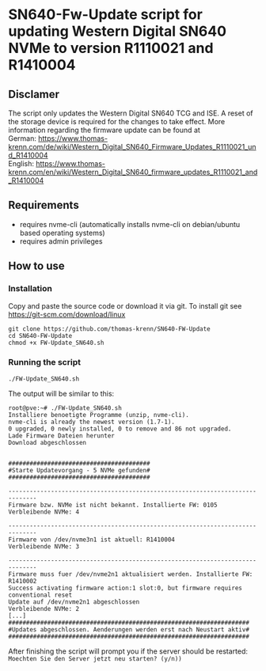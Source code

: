 # SN640-Fw-Update script for updating Western Digital SN640 NVMe to version R1110021 and R1410004

## Disclamer
The script only updates the Western Digital SN640 TCG and ISE. A reset of the storage device is required for the changes to take effect. 
More information regarding the firmware update can be found at  
German: https://www.thomas-krenn.com/de/wiki/Western_Digital_SN640_Firmware_Updates_R1110021_und_R1410004  
English: https://www.thomas-krenn.com/en/wiki/Western_Digital_SN640_firmware_updates_R1110021_and_R1410004

## Requirements 
- requires nvme-cli (automatically installs nvme-cli on debian/ubuntu based operating systems)
- requires admin privileges


## How to use
### Installation
Copy and paste the source code or download it via git. To install git see https://git-scm.com/download/linux

```
git clone https://github.com/thomas-krenn/SN640-FW-Update
cd SN640-FW-Update
chmod +x FW-Update_SN640.sh
```

### Running the script

`./FW-Update_SN640.sh`

The output will be similar to this: 
```
root@pve:~# ./FW-Update_SN640.sh 
Installiere benoetigte Programme (unzip, nvme-cli).
nvme-cli is already the newest version (1.7-1).
0 upgraded, 0 newly installed, 0 to remove and 86 not upgraded.
Lade Firmware Dateien herunter
Download abgeschlossen


########################################
#Starte Updatevorgang - 5 NVMe gefunden#
########################################

------------------------------------------------------------------------------
Firmware bzw. NVMe ist nicht bekannt. Installierte FW: 0105
Verbleibende NVMe: 4

------------------------------------------------------------------------------
Firmware von /dev/nvme3n1 ist aktuell: R1410004
Verbleibende NVMe: 3

------------------------------------------------------------------------------
Firmware muss fuer /dev/nvme2n1 aktualisiert werden. Installierte FW: R1410002
Success activating firmware action:1 slot:0, but firmware requires conventional reset
Update auf /dev/nvme2n1 abgeschlossen
Verbleibende NVMe: 2
[...]
####################################################################
#Updates abgeschlossen. Aenderungen werden erst nach Neustart aktiv#
####################################################################
```

After finishing the script will prompt you if the server should be restarted:  
`Moechten Sie den Server jetzt neu starten? (y/n))`
